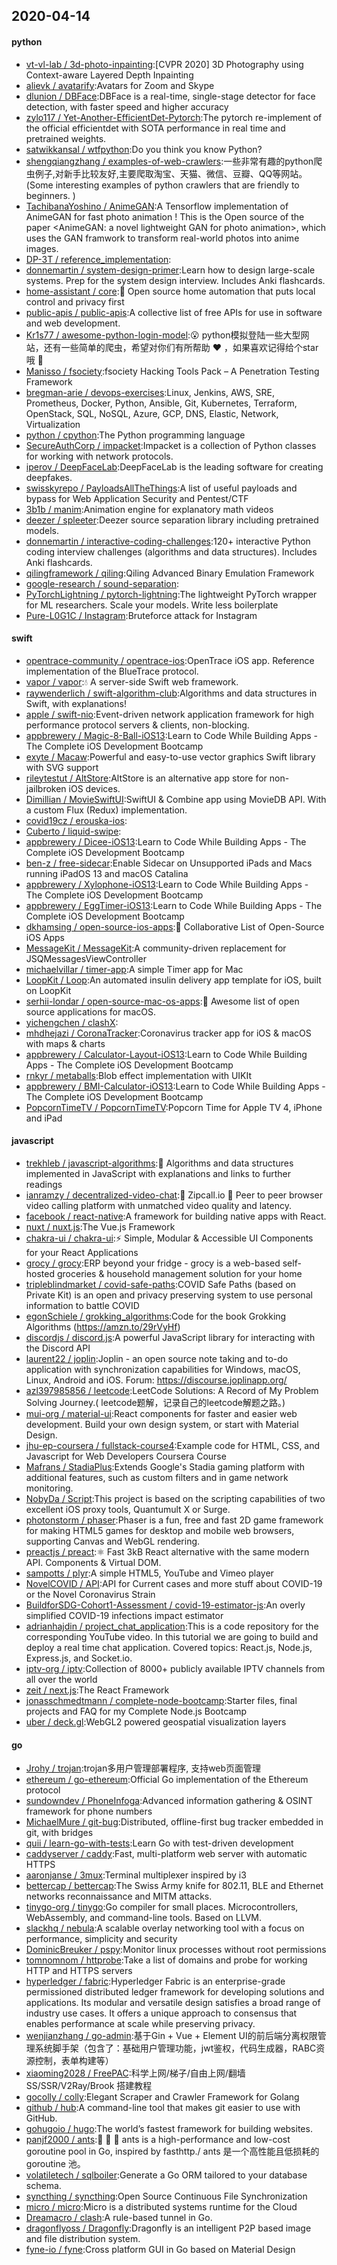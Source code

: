 ## 2020-04-14

#### python
* [vt-vl-lab / 3d-photo-inpainting](https://github.com/vt-vl-lab/3d-photo-inpainting):[CVPR 2020] 3D Photography using Context-aware Layered Depth Inpainting
* [alievk / avatarify](https://github.com/alievk/avatarify):Avatars for Zoom and Skype
* [dlunion / DBFace](https://github.com/dlunion/DBFace):DBFace is a real-time, single-stage detector for face detection, with faster speed and higher accuracy
* [zylo117 / Yet-Another-EfficientDet-Pytorch](https://github.com/zylo117/Yet-Another-EfficientDet-Pytorch):The pytorch re-implement of the official efficientdet with SOTA performance in real time and pretrained weights.
* [satwikkansal / wtfpython](https://github.com/satwikkansal/wtfpython):Do you think you know Python?
* [shengqiangzhang / examples-of-web-crawlers](https://github.com/shengqiangzhang/examples-of-web-crawlers):一些非常有趣的python爬虫例子,对新手比较友好,主要爬取淘宝、天猫、微信、豆瓣、QQ等网站。(Some interesting examples of python crawlers that are friendly to beginners. )
* [TachibanaYoshino / AnimeGAN](https://github.com/TachibanaYoshino/AnimeGAN):A Tensorflow implementation of AnimeGAN for fast photo animation ! This is the Open source of the paper <AnimeGAN: a novel lightweight GAN for photo animation>, which uses the GAN framwork to transform real-world photos into anime images.
* [DP-3T / reference_implementation](https://github.com/DP-3T/reference_implementation):
* [donnemartin / system-design-primer](https://github.com/donnemartin/system-design-primer):Learn how to design large-scale systems. Prep for the system design interview. Includes Anki flashcards.
* [home-assistant / core](https://github.com/home-assistant/core):🏡
Open source home automation that puts local control and privacy first
* [public-apis / public-apis](https://github.com/public-apis/public-apis):A collective list of free APIs for use in software and web development.
* [Kr1s77 / awesome-python-login-model](https://github.com/Kr1s77/awesome-python-login-model):😮
python模拟登陆一些大型网站，还有一些简单的爬虫，希望对你们有所帮助
❤️
，如果喜欢记得给个star哦
🌟
* [Manisso / fsociety](https://github.com/Manisso/fsociety):fsociety Hacking Tools Pack – A Penetration Testing Framework
* [bregman-arie / devops-exercises](https://github.com/bregman-arie/devops-exercises):Linux, Jenkins, AWS, SRE, Prometheus, Docker, Python, Ansible, Git, Kubernetes, Terraform, OpenStack, SQL, NoSQL, Azure, GCP, DNS, Elastic, Network, Virtualization
* [python / cpython](https://github.com/python/cpython):The Python programming language
* [SecureAuthCorp / impacket](https://github.com/SecureAuthCorp/impacket):Impacket is a collection of Python classes for working with network protocols.
* [iperov / DeepFaceLab](https://github.com/iperov/DeepFaceLab):DeepFaceLab is the leading software for creating deepfakes.
* [swisskyrepo / PayloadsAllTheThings](https://github.com/swisskyrepo/PayloadsAllTheThings):A list of useful payloads and bypass for Web Application Security and Pentest/CTF
* [3b1b / manim](https://github.com/3b1b/manim):Animation engine for explanatory math videos
* [deezer / spleeter](https://github.com/deezer/spleeter):Deezer source separation library including pretrained models.
* [donnemartin / interactive-coding-challenges](https://github.com/donnemartin/interactive-coding-challenges):120+ interactive Python coding interview challenges (algorithms and data structures). Includes Anki flashcards.
* [qilingframework / qiling](https://github.com/qilingframework/qiling):Qiling Advanced Binary Emulation Framework
* [google-research / sound-separation](https://github.com/google-research/sound-separation):
* [PyTorchLightning / pytorch-lightning](https://github.com/PyTorchLightning/pytorch-lightning):The lightweight PyTorch wrapper for ML researchers. Scale your models. Write less boilerplate
* [Pure-L0G1C / Instagram](https://github.com/Pure-L0G1C/Instagram):Bruteforce attack for Instagram

#### swift
* [opentrace-community / opentrace-ios](https://github.com/opentrace-community/opentrace-ios):OpenTrace iOS app. Reference implementation of the BlueTrace protocol.
* [vapor / vapor](https://github.com/vapor/vapor):💧
A server-side Swift web framework.
* [raywenderlich / swift-algorithm-club](https://github.com/raywenderlich/swift-algorithm-club):Algorithms and data structures in Swift, with explanations!
* [apple / swift-nio](https://github.com/apple/swift-nio):Event-driven network application framework for high performance protocol servers & clients, non-blocking.
* [appbrewery / Magic-8-Ball-iOS13](https://github.com/appbrewery/Magic-8-Ball-iOS13):Learn to Code While Building Apps - The Complete iOS Development Bootcamp
* [exyte / Macaw](https://github.com/exyte/Macaw):Powerful and easy-to-use vector graphics Swift library with SVG support
* [rileytestut / AltStore](https://github.com/rileytestut/AltStore):AltStore is an alternative app store for non-jailbroken iOS devices.
* [Dimillian / MovieSwiftUI](https://github.com/Dimillian/MovieSwiftUI):SwiftUI & Combine app using MovieDB API. With a custom Flux (Redux) implementation.
* [covid19cz / erouska-ios](https://github.com/covid19cz/erouska-ios):
* [Cuberto / liquid-swipe](https://github.com/Cuberto/liquid-swipe):
* [appbrewery / Dicee-iOS13](https://github.com/appbrewery/Dicee-iOS13):Learn to Code While Building Apps - The Complete iOS Development Bootcamp
* [ben-z / free-sidecar](https://github.com/ben-z/free-sidecar):Enable Sidecar on Unsupported iPads and Macs running iPadOS 13 and macOS Catalina
* [appbrewery / Xylophone-iOS13](https://github.com/appbrewery/Xylophone-iOS13):Learn to Code While Building Apps - The Complete iOS Development Bootcamp
* [appbrewery / EggTimer-iOS13](https://github.com/appbrewery/EggTimer-iOS13):Learn to Code While Building Apps - The Complete iOS Development Bootcamp
* [dkhamsing / open-source-ios-apps](https://github.com/dkhamsing/open-source-ios-apps):📱
Collaborative List of Open-Source iOS Apps
* [MessageKit / MessageKit](https://github.com/MessageKit/MessageKit):A community-driven replacement for JSQMessagesViewController
* [michaelvillar / timer-app](https://github.com/michaelvillar/timer-app):A simple Timer app for Mac
* [LoopKit / Loop](https://github.com/LoopKit/Loop):An automated insulin delivery app template for iOS, built on LoopKit
* [serhii-londar / open-source-mac-os-apps](https://github.com/serhii-londar/open-source-mac-os-apps):🚀
Awesome list of open source applications for macOS.
* [yichengchen / clashX](https://github.com/yichengchen/clashX):
* [mhdhejazi / CoronaTracker](https://github.com/mhdhejazi/CoronaTracker):Coronavirus tracker app for iOS & macOS with maps & charts
* [appbrewery / Calculator-Layout-iOS13](https://github.com/appbrewery/Calculator-Layout-iOS13):Learn to Code While Building Apps - The Complete iOS Development Bootcamp
* [rnkyr / metaballs](https://github.com/rnkyr/metaballs):Blob effect implementation with UIKIt
* [appbrewery / BMI-Calculator-iOS13](https://github.com/appbrewery/BMI-Calculator-iOS13):Learn to Code While Building Apps - The Complete iOS Development Bootcamp
* [PopcornTimeTV / PopcornTimeTV](https://github.com/PopcornTimeTV/PopcornTimeTV):Popcorn Time for Apple TV 4, iPhone and iPad

#### javascript
* [trekhleb / javascript-algorithms](https://github.com/trekhleb/javascript-algorithms):📝
Algorithms and data structures implemented in JavaScript with explanations and links to further readings
* [ianramzy / decentralized-video-chat](https://github.com/ianramzy/decentralized-video-chat):🚀
Zipcall.io
🚀
Peer to peer browser video calling platform with unmatched video quality and latency.
* [facebook / react-native](https://github.com/facebook/react-native):A framework for building native apps with React.
* [nuxt / nuxt.js](https://github.com/nuxt/nuxt.js):The Vue.js Framework
* [chakra-ui / chakra-ui](https://github.com/chakra-ui/chakra-ui):⚡️
Simple, Modular & Accessible UI Components for your React Applications
* [grocy / grocy](https://github.com/grocy/grocy):ERP beyond your fridge - grocy is a web-based self-hosted groceries & household management solution for your home
* [tripleblindmarket / covid-safe-paths](https://github.com/tripleblindmarket/covid-safe-paths):COVID Safe Paths (based on Private Kit) is an open and privacy preserving system to use personal information to battle COVID
* [egonSchiele / grokking_algorithms](https://github.com/egonSchiele/grokking_algorithms):Code for the book Grokking Algorithms (https://amzn.to/29rVyHf)
* [discordjs / discord.js](https://github.com/discordjs/discord.js):A powerful JavaScript library for interacting with the Discord API
* [laurent22 / joplin](https://github.com/laurent22/joplin):Joplin - an open source note taking and to-do application with synchronization capabilities for Windows, macOS, Linux, Android and iOS. Forum: https://discourse.joplinapp.org/
* [azl397985856 / leetcode](https://github.com/azl397985856/leetcode):LeetCode Solutions: A Record of My Problem Solving Journey.( leetcode题解，记录自己的leetcode解题之路。)
* [mui-org / material-ui](https://github.com/mui-org/material-ui):React components for faster and easier web development. Build your own design system, or start with Material Design.
* [jhu-ep-coursera / fullstack-course4](https://github.com/jhu-ep-coursera/fullstack-course4):Example code for HTML, CSS, and Javascript for Web Developers Coursera Course
* [Mafrans / StadiaPlus](https://github.com/Mafrans/StadiaPlus):Extends Google's Stadia gaming platform with additional features, such as custom filters and in game network monitoring.
* [NobyDa / Script](https://github.com/NobyDa/Script):This project is based on the scripting capabilities of two excellent iOS proxy tools, Quantumult X or Surge.
* [photonstorm / phaser](https://github.com/photonstorm/phaser):Phaser is a fun, free and fast 2D game framework for making HTML5 games for desktop and mobile web browsers, supporting Canvas and WebGL rendering.
* [preactjs / preact](https://github.com/preactjs/preact):⚛️
Fast 3kB React alternative with the same modern API. Components & Virtual DOM.
* [sampotts / plyr](https://github.com/sampotts/plyr):A simple HTML5, YouTube and Vimeo player
* [NovelCOVID / API](https://github.com/NovelCOVID/API):API for Current cases and more stuff about COVID-19 or the Novel Coronavirus Strain
* [BuildforSDG-Cohort1-Assessment / covid-19-estimator-js](https://github.com/BuildforSDG-Cohort1-Assessment/covid-19-estimator-js):An overly simplified COVID-19 infections impact estimator
* [adrianhajdin / project_chat_application](https://github.com/adrianhajdin/project_chat_application):This is a code repository for the corresponding YouTube video. In this tutorial we are going to build and deploy a real time chat application. Covered topics: React.js, Node.js, Express.js, and Socket.io.
* [iptv-org / iptv](https://github.com/iptv-org/iptv):Collection of 8000+ publicly available IPTV channels from all over the world
* [zeit / next.js](https://github.com/zeit/next.js):The React Framework
* [jonasschmedtmann / complete-node-bootcamp](https://github.com/jonasschmedtmann/complete-node-bootcamp):Starter files, final projects and FAQ for my Complete Node.js Bootcamp
* [uber / deck.gl](https://github.com/uber/deck.gl):WebGL2 powered geospatial visualization layers

#### go
* [Jrohy / trojan](https://github.com/Jrohy/trojan):trojan多用户管理部署程序, 支持web页面管理
* [ethereum / go-ethereum](https://github.com/ethereum/go-ethereum):Official Go implementation of the Ethereum protocol
* [sundowndev / PhoneInfoga](https://github.com/sundowndev/PhoneInfoga):Advanced information gathering & OSINT framework for phone numbers
* [MichaelMure / git-bug](https://github.com/MichaelMure/git-bug):Distributed, offline-first bug tracker embedded in git, with bridges
* [quii / learn-go-with-tests](https://github.com/quii/learn-go-with-tests):Learn Go with test-driven development
* [caddyserver / caddy](https://github.com/caddyserver/caddy):Fast, multi-platform web server with automatic HTTPS
* [aaronjanse / 3mux](https://github.com/aaronjanse/3mux):Terminal multiplexer inspired by i3
* [bettercap / bettercap](https://github.com/bettercap/bettercap):The Swiss Army knife for 802.11, BLE and Ethernet networks reconnaissance and MITM attacks.
* [tinygo-org / tinygo](https://github.com/tinygo-org/tinygo):Go compiler for small places. Microcontrollers, WebAssembly, and command-line tools. Based on LLVM.
* [slackhq / nebula](https://github.com/slackhq/nebula):A scalable overlay networking tool with a focus on performance, simplicity and security
* [DominicBreuker / pspy](https://github.com/DominicBreuker/pspy):Monitor linux processes without root permissions
* [tomnomnom / httprobe](https://github.com/tomnomnom/httprobe):Take a list of domains and probe for working HTTP and HTTPS servers
* [hyperledger / fabric](https://github.com/hyperledger/fabric):Hyperledger Fabric is an enterprise-grade permissioned distributed ledger framework for developing solutions and applications. Its modular and versatile design satisfies a broad range of industry use cases. It offers a unique approach to consensus that enables performance at scale while preserving privacy.
* [wenjianzhang / go-admin](https://github.com/wenjianzhang/go-admin):基于Gin + Vue + Element UI的前后端分离权限管理系统脚手架（包含了：基础用户管理功能，jwt鉴权，代码生成器，RABC资源控制，表单构建等）
* [xiaoming2028 / FreePAC](https://github.com/xiaoming2028/FreePAC):科学上网/梯子/自由上网/翻墙 SS/SSR/V2Ray/Brook 搭建教程
* [gocolly / colly](https://github.com/gocolly/colly):Elegant Scraper and Crawler Framework for Golang
* [github / hub](https://github.com/github/hub):A command-line tool that makes git easier to use with GitHub.
* [gohugoio / hugo](https://github.com/gohugoio/hugo):The world’s fastest framework for building websites.
* [panjf2000 / ants](https://github.com/panjf2000/ants):🐜
🐜
🐜
ants is a high-performance and low-cost goroutine pool in Go, inspired by fasthttp./ ants 是一个高性能且低损耗的 goroutine 池。
* [volatiletech / sqlboiler](https://github.com/volatiletech/sqlboiler):Generate a Go ORM tailored to your database schema.
* [syncthing / syncthing](https://github.com/syncthing/syncthing):Open Source Continuous File Synchronization
* [micro / micro](https://github.com/micro/micro):Micro is a distributed systems runtime for the Cloud
* [Dreamacro / clash](https://github.com/Dreamacro/clash):A rule-based tunnel in Go.
* [dragonflyoss / Dragonfly](https://github.com/dragonflyoss/Dragonfly):Dragonfly is an intelligent P2P based image and file distribution system.
* [fyne-io / fyne](https://github.com/fyne-io/fyne):Cross platform GUI in Go based on Material Design
